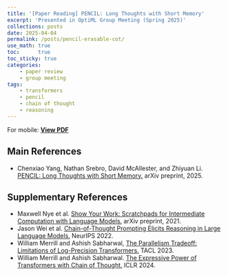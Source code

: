 ```yaml
---
title: '[Paper Reading] PENCIL: Long Thoughts with Short Memory'
excerpt: 'Presented in OptiML Group Meeting (Spring 2025)'
collections: posts
date: 2025-04-04
permalink: /posts/pencil-erasable-cot/
use_math: true
toc:      true
toc_sticky: true
categories:
    - paper review
    - group meeting
tags:
    - transformers
    - pencil
    - chain of thought
    - reasoning
---
```


<object data="/files/group_meeting/GroupMeeting250404_HanseulCho_PENCIL.pdf" width="960" height="600" type='application/pdf'></object>
For mobile: [**View PDF**](/files/group_meeting/GroupMeeting250404_HanseulCho_PENCIL.pdf)

## Main References

* Chenxiao Yang, Nathan Srebro, David McAllester, and Zhiyuan Li. [PENCIL: Long Thoughts with Short Memory.](https://arxiv.org/abs/2503.14337) arXiv preprint, 2025.

## Supplementary References

* Maxwell Nye et al. [Show Your Work: Scratchpads for Intermediate Computation with Language Models.](https://arxiv.org/abs/2112.00114) arXiv preprint, 2021.
* Jason Wei et al. [Chain-of-Thought Prompting Elicits Reasoning in Large Language Models.](https://arxiv.org/pdf/2201.11903) NeurIPS 2022.
* William Merrill and Ashish Sabharwal, [The Parallelism Tradeoff: Limitations of Log-Precision Transformers.](https://arxiv.org/abs/2207.00729) TACL 2023.
* William Merrill and Ashish Sabharwal. [The Expressive Power of Transformers with Chain of Thought.](https://arxiv.org/pdf/2310.07923) ICLR 2024.

